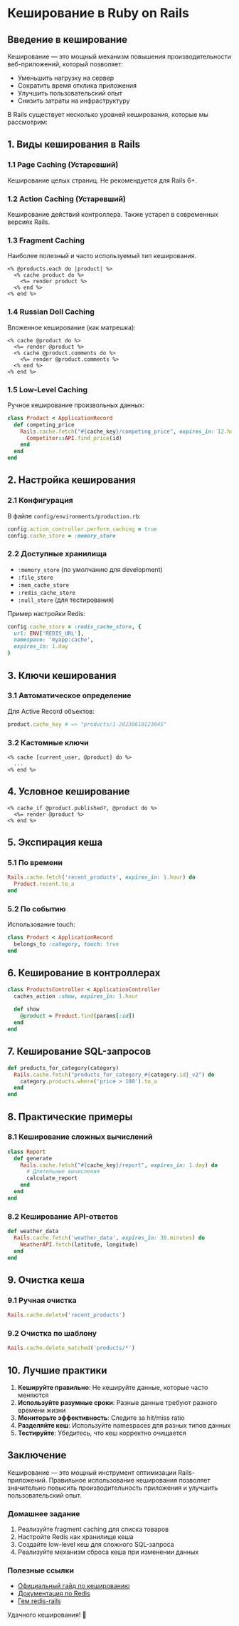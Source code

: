 # Кеширование в Ruby on Rails

## Введение в кеширование

Кеширование — это мощный механизм повышения производительности веб-приложений, который позволяет:

- Уменьшить нагрузку на сервер
- Сократить время отклика приложения
- Улучшить пользовательский опыт
- Снизить затраты на инфраструктуру

В Rails существует несколько уровней кеширования, которые мы рассмотрим:

## 1. Виды кеширования в Rails

### 1.1 Page Caching (Устаревший)

Кеширование целых страниц. Не рекомендуется для Rails 6+.

### 1.2 Action Caching (Устаревший)

Кеширование действий контроллера. Также устарел в современных версиях Rails.

### 1.3 Fragment Caching

Наиболее полезный и часто используемый тип кеширования.

```erb
<% @products.each do |product| %>
  <% cache product do %>
    <%= render product %>
  <% end %>
<% end %>
```

### 1.4 Russian Doll Caching

Вложенное кеширование (как матрешка):

```erb
<% cache @product do %>
  <%= render @product %>
  <% cache @product.comments do %>
    <%= render @product.comments %>
  <% end %>
<% end %>
```

### 1.5 Low-Level Caching

Ручное кеширование произвольных данных:

```ruby
class Product < ApplicationRecord
  def competing_price
    Rails.cache.fetch("#{cache_key}/competing_price", expires_in: 12.hours) do
      Competitor::API.find_price(id)
    end
  end
end
```

## 2. Настройка кеширования

### 2.1 Конфигурация

В файле `config/environments/production.rb`:

```ruby
config.action_controller.perform_caching = true
config.cache_store = :memory_store
```

### 2.2 Доступные хранилища

- `:memory_store` (по умолчанию для development)
- `:file_store`
- `:mem_cache_store`
- `:redis_cache_store`
- `:null_store` (для тестирования)

Пример настройки Redis:

```ruby
config.cache_store = :redis_cache_store, {
  url: ENV['REDIS_URL'],
  namespace: 'myapp:cache',
  expires_in: 1.day
}
```

## 3. Ключи кеширования

### 3.1 Автоматическое определение

Для Active Record объектов:

```ruby
product.cache_key # => "products/1-20230610123045"
```

### 3.2 Кастомные ключи

```erb
<% cache [current_user, @product] do %>
  ...
<% end %>
```

## 4. Условное кеширование

```erb
<% cache_if @product.published?, @product do %>
  <%= render @product %>
<% end %>
```

## 5. Экспирация кеша

### 5.1 По времени

```ruby
Rails.cache.fetch('recent_products', expires_in: 1.hour) do
  Product.recent.to_a
end
```

### 5.2 По событию

Использование touch:

```ruby
class Product < ApplicationRecord
  belongs_to :category, touch: true
end
```

## 6. Кеширование в контроллерах

```ruby
class ProductsController < ApplicationController
  caches_action :show, expires_in: 1.hour
  
  def show
    @product = Product.find(params[:id])
  end
end
```

## 7. Кеширование SQL-запросов

```ruby
def products_for_category(category)
  Rails.cache.fetch("products_for_category_#{category.id}_v2") do
    category.products.where('price > 100').to_a
  end
end
```

## 8. Практические примеры

### 8.1 Кеширование сложных вычислений

```ruby
class Report
  def generate
    Rails.cache.fetch("#{cache_key}/report", expires_in: 1.day) do
      # Длительные вычисления
      calculate_report
    end
  end
end
```

### 8.2 Кеширование API-ответов

```ruby
def weather_data
  Rails.cache.fetch('weather_data', expires_in: 30.minutes) do
    WeatherAPI.fetch(latitude, longitude)
  end
end
```

## 9. Очистка кеша

### 9.1 Ручная очистка

```ruby
Rails.cache.delete('recent_products')
```

### 9.2 Очистка по шаблону

```ruby
Rails.cache.delete_matched('products/*')
```

## 10. Лучшие практики

1. **Кешируйте правильно**: Не кешируйте данные, которые часто меняются
2. **Используйте разумные сроки**: Разные данные требуют разного времени жизни
3. **Мониторьте эффективность**: Следите за hit/miss ratio
4. **Разделяйте кеш**: Используйте namespaces для разных типов данных
5. **Тестируйте**: Убедитесь, что кеш корректно очищается

## Заключение

Кеширование — это мощный инструмент оптимизации Rails-приложений. Правильное использование кеширования позволяет значительно повысить производительность приложения и улучшить пользовательский опыт.

### Домашнее задание

1. Реализуйте fragment caching для списка товаров
2. Настройте Redis как хранилище кеша
3. Создайте low-level кеш для сложного SQL-запроса
4. Реализуйте механизм сброса кеша при изменении данных

### Полезные ссылки

- [Официальный гайд по кешированию](https://guides.rubyonrails.org/caching_with_rails.html)
- [Документация по Redis](https://github.com/redis/redis-rb)
- [Гем redis-rails](https://github.com/redis-store/redis-rails)

Удачного кеширования! 🚀
